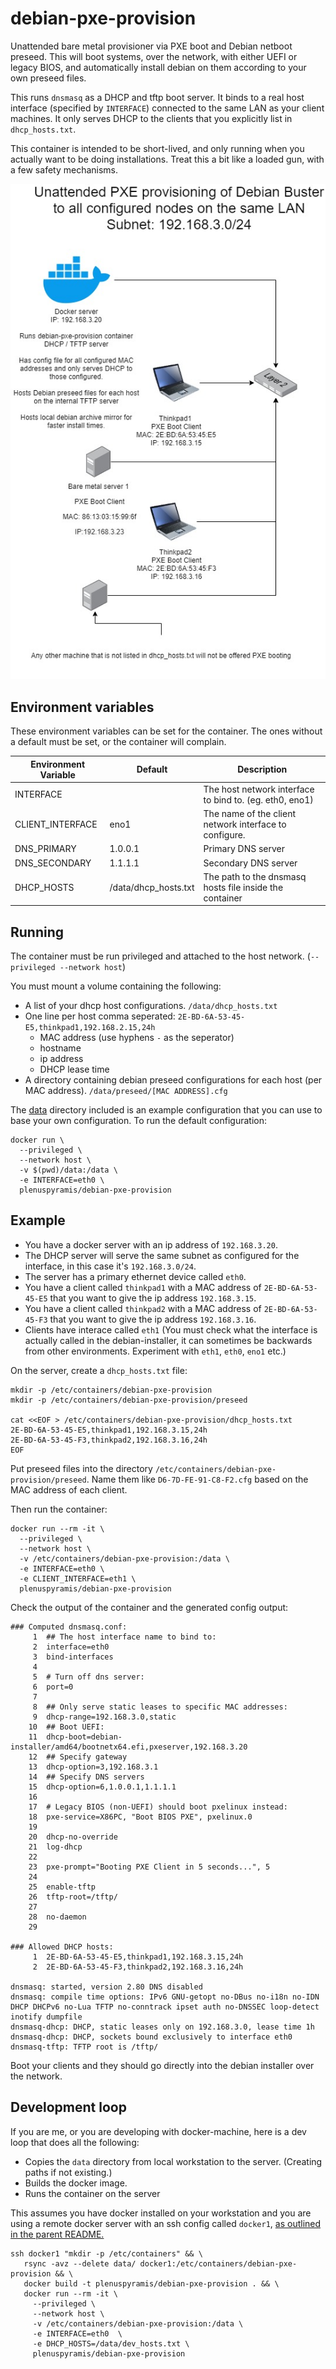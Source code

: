 # debian-pxe-provision

Unattended bare metal provisioner via PXE boot and Debian netboot preseed. This
will boot systems, over the network, with either UEFI or legacy BIOS, and
automatically install debian on them according to your own preseed files.

This runs `dnsmasq` as a DHCP and tftp boot server. It binds to a real host
interface (specified by `INTERFACE`) connected to the same LAN as your client
machines. It only serves DHCP to the clients that you explicitly list in
`dhcp_hosts.txt`. 

This container is intended to be short-lived, and only running when you actually
want to be doing installations. Treat this a bit like a loaded gun, with a few
safety mechanisms.


![diagram](debian-pxe-provision-diagram.jpg)


## Environment variables

These environment variables can be set for the container. The ones without a
default must be set, or the container will complain.

| Environment Variable | Default              | Description                                             |
|----------------------|----------------------|---------------------------------------------------------|
| INTERFACE            |                      | The host network interface to bind to. (eg. eth0, eno1) |
| CLIENT_INTERFACE     | eno1                 | The name of the client network interface to configure.  |
| DNS_PRIMARY          | 1.0.0.1              | Primary DNS server                                      |
| DNS_SECONDARY        | 1.1.1.1              | Secondary DNS server                                    |
| DHCP_HOSTS           | /data/dhcp_hosts.txt | The path to the dnsmasq hosts file inside the container |

## Running

The container must be run privileged and attached to the host network.
(`--privileged --network host`)

You must mount a volume containing the following:
 * A list of your dhcp host configurations. `/data/dhcp_hosts.txt`
 * One line per host comma seperated: `2E-BD-6A-53-45-E5,thinkpad1,192.168.2.15,24h` 
   * MAC address (use hyphens `-` as the seperator)
   * hostname
   * ip address
   * DHCP lease time
 * A directory containing debian preseed configurations for each host (per MAC
   address). `/data/preseed/[MAC ADDRESS].cfg`

The [data](data) directory included is an example configuration that you can use
to base your own configuration. To run the default configuration:

```
docker run \
  --privileged \
  --network host \
  -v $(pwd)/data:/data \
  -e INTERFACE=eth0 \
  plenuspyramis/debian-pxe-provision
```

## Example

 * You have a docker server with an ip address of `192.168.3.20`.
 * The DHCP server will serve the same subnet as configured for the interface,
   in this case it's `192.168.3.0/24`.
 * The server has a primary ethernet device called `eth0`. 
 * You have a client called `thinkpad1` with a MAC address of
   `2E-BD-6A-53-45-E5` that you want to give the ip address `192.168.3.15`.
 * You have a client called `thinkpad2` with a MAC address of
   `2E-BD-6A-53-45-F3` that you want to give the ip address `192.168.3.16`.
 * Clients have interace called `eth1` (You must check what the interface is
   actually called in the debian-installer, it can sometimes be backwards from
   other environments. Experiment with `eth1`, `eth0`, `eno1` etc.)

On the server, create a `dhcp_hosts.txt` file:

```
mkdir -p /etc/containers/debian-pxe-provision
mkdir -p /etc/containers/debian-pxe-provision/preseed

cat <<EOF > /etc/containers/debian-pxe-provision/dhcp_hosts.txt
2E-BD-6A-53-45-E5,thinkpad1,192.168.3.15,24h
2E-BD-6A-53-45-F3,thinkpad2,192.168.3.16,24h
EOF
```

Put preseed files into the directory
`/etc/containers/debian-pxe-provision/preseed`. Name them like
`D6-7D-FE-91-C8-F2.cfg` based on the MAC address of each client.

Then run the container:

```
docker run --rm -it \
  --privileged \
  --network host \
  -v /etc/containers/debian-pxe-provision:/data \
  -e INTERFACE=eth0 \
  -e CLIENT_INTERFACE=eth1 \
  plenuspyramis/debian-pxe-provision
```

Check the output of the container and the generated config output: 

```
### Computed dnsmasq.conf:
     1  ## The host interface name to bind to:
     2  interface=eth0
     3  bind-interfaces
     4
     5  # Turn off dns server:
     6  port=0
     7
     8  ## Only serve static leases to specific MAC addresses:
     9  dhcp-range=192.168.3.0,static
    10  ## Boot UEFI:
    11  dhcp-boot=debian-installer/amd64/bootnetx64.efi,pxeserver,192.168.3.20
    12  ## Specify gateway
    13  dhcp-option=3,192.168.3.1
    14  ## Specify DNS servers
    15  dhcp-option=6,1.0.0.1,1.1.1.1
    16
    17  # Legacy BIOS (non-UEFI) should boot pxelinux instead:
    18  pxe-service=X86PC, "Boot BIOS PXE", pxelinux.0
    19
    20  dhcp-no-override
    21  log-dhcp
    22
    23  pxe-prompt="Booting PXE Client in 5 seconds...", 5
    24
    25  enable-tftp
    26  tftp-root=/tftp/
    27
    28  no-daemon
    29

### Allowed DHCP hosts:
     1  2E-BD-6A-53-45-E5,thinkpad1,192.168.3.15,24h
     2  2E-BD-6A-53-45-F3,thinkpad2,192.168.3.16,24h

dnsmasq: started, version 2.80 DNS disabled
dnsmasq: compile time options: IPv6 GNU-getopt no-DBus no-i18n no-IDN DHCP DHCPv6 no-Lua TFTP no-conntrack ipset auth no-DNSSEC loop-detect inotify dumpfile
dnsmasq-dhcp: DHCP, static leases only on 192.168.3.0, lease time 1h
dnsmasq-dhcp: DHCP, sockets bound exclusively to interface eth0
dnsmasq-tftp: TFTP root is /tftp/
```

Boot your clients and they should go directly into the debian installer over the network.

## Development loop

If you are me, or you are developing with docker-machine, here is a dev loop
that does all the following:

 * Copies the `data` directory from local workstation to the server. (Creating
   paths if not existing.)
 * Builds the docker image.
 * Runs the container on the server

This assumes you have docker installed on your workstation and you are using a
remote docker server with an ssh config called `docker1`, [as outlined in the
parent
README.](https://github.com/PlenusPyramis/dockerfiles#mini-docker-development-tutorial)


```
ssh docker1 "mkdir -p /etc/containers" && \
   rsync -avz --delete data/ docker1:/etc/containers/debian-pxe-provision && \
   docker build -t plenuspyramis/debian-pxe-provision . && \
   docker run --rm -it \
     --privileged \
     --network host \
     -v /etc/containers/debian-pxe-provision:/data \
     -e INTERFACE=eth0  \
     -e DHCP_HOSTS=/data/dev_hosts.txt \
     plenuspyramis/debian-pxe-provision
```
